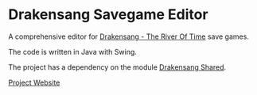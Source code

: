 Drakensang Savegame Editor
==========================

A comprehensive editor for [Drakensang - The River Of Time](http://www.am-fluss-der-zeit.de/) save games.

The code is written in Java with Swing.

The project has a dependency on the module [Drakensang Shared](https://github.com/phjardas/drakensang-shared).

[Project Website](http://www.jardas.de/drakensang2/)
